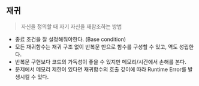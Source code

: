 ## 재귀

> 자신을 정의할 때 자기 자신을 재참조하는 방법

- 종료 조건을 잘 설정해줘야한다. (Base condition)
- 모든 재귀함수는 재귀 구조 없이 반복문 만으로 함수를 구성할 수 있고, 역도 성립한다.
- 반복문 구현보다 코드의 가독성이 좋을 수 있지만 메모리/시간에서 손해를 본다.
- 문제에서 메모리 제한이 있다면 재귀함수의 호출 깊이에 따라 Runtime Error를 발생시킬 수 있다.
